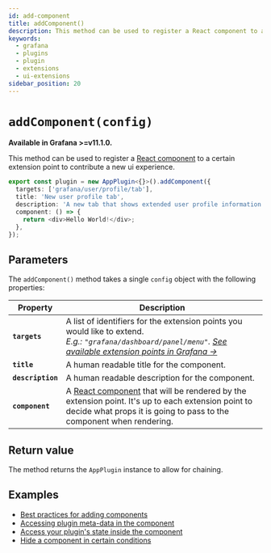 ```yaml
---
id: add-component
title: addComponent()
description: This method can be used to register a React component to a certain extension point to contribute a new ui experience.
keywords:
  - grafana
  - plugins
  - plugin
  - extensions
  - ui-extensions
sidebar_position: 20
---
```


# `addComponent(config)`

**Available in Grafana >=v11.1.0.**

This method can be used to register a [React component](https://react.dev/learn/your-first-component) to a certain extension point to contribute a new ui experience.

```typescript
export const plugin = new AppPlugin<{}>().addComponent({
  targets: ['grafana/user/profile/tab'],
  title: 'New user profile tab',
  description: 'A new tab that shows extended user profile information',
  component: () => {
    return <div>Hello World!</div>;
  },
});
```

## Parameters

The `addComponent()` method takes a single `config` object with the following properties:

| Property          | Description                                                                                                                                                                                                               |
| ----------------- | ------------------------------------------------------------------------------------------------------------------------------------------------------------------------------------------------------------------------- |
| **`targets`**     | A list of identifiers for the extension points you would like to extend. <br /> _E.g.: `"grafana/dashboard/panel/menu"`. [See available extension points in Grafana &rarr;](#available-extension-points-within-grafana)_  |
| **`title`**       | A human readable title for the component.                                                                                                                                                                                 |
| **`description`** | A human readable description for the component.                                                                                                                                                                           |
| **`component`**   | A [React component](https://react.dev/learn/your-first-component) that will be rendered by the extension point. It's up to each extension point to decide what props it is going to pass to the component when rendering. |

## Return value

The method returns the `AppPlugin` instance to allow for chaining.

## Examples

- [Best practices for adding components](../../tutorials/ui-extensions/register-an-extension.md#best-practices-for-adding-components)
- [Accessing plugin meta-data in the component](../../tutorials/ui-extensions/register-an-extension.md#accessing-plugin-meta-in-a-component)
- [Access your plugin's state inside the component](../../tutorials/ui-extensions/register-an-extension.md#access-plugin-state-in-a-component)
- [Hide a component in certain conditions](../../tutorials/ui-extensions/register-an-extension.md#hide-a-component-in-certain-conditions)
